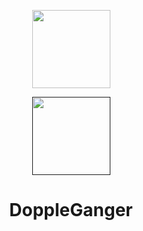<p align="center">
	<img src="https://i.imgur.com/Rti3KK5.png" height="125px" width="125px" />
</p>

<p align = "center"><a href = ""><img src= "https://forum.reroll.in/uploads/default/original/1X/14cb1b4f9a5907dd89f6fe52595575df885dad93.png" width="125px"></a></p>
<p align = "center"><h1 align = "center">DoppleGanger</h1></p>
